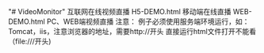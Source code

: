 "# VideoMonitor" 
互联网在线视频直播
H5-DEMO.html   移动端在线直播
WEB-DEMO.html  PC、WEB端视频直播
注意：
    例子必须使用服务端环境运行，如：Tomcat，iis，注意浏览器的地址，需要http://开头
    直接运行html文件打开不能看（file:///开头)

